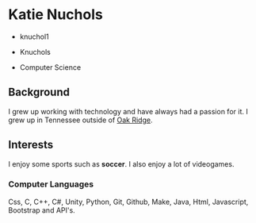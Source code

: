 # Katie Nuchols
- knuchol1

- Knuchols

- Computer Science


## Background
I grew up working with technology and have always had a passion for it. I grew up in Tennessee outside of [Oak Ridge](http://www.oakridgetn.gov/).


## Interests

I enjoy some sports such as **soccer**. I also enjoy a lot of videogames.


### Computer Languages

Css, C, C++, C#, Unity, Python, Git, Github, Make, Java, Html, Javascript, Bootstrap and API's.
